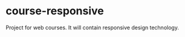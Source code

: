course-responsive
=================

Project for web courses. It will contain responsive design technology.